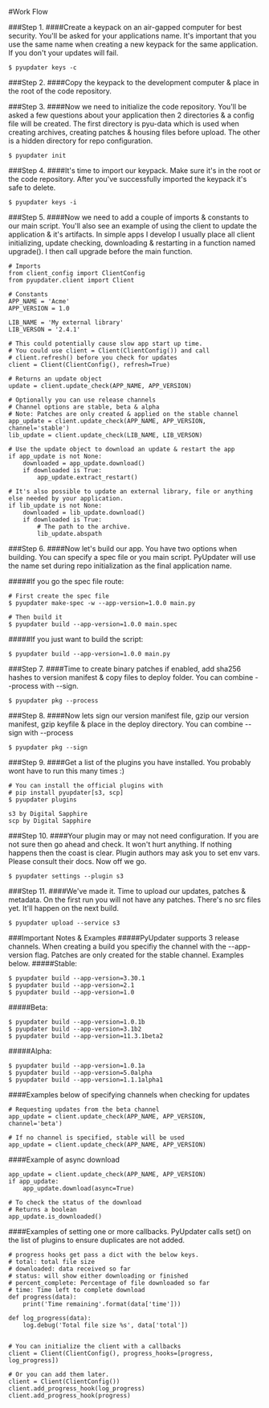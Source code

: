 #Work Flow

###Step 1.
####Create a keypack on an air-gapped computer for best security. You'll be asked for your applications name. It's important that you use the same name when creating a new keypack for the same application. If you don't your updates will fail.
```
$ pyupdater keys -c
```

###Step 2.
####Copy the keypack to the development computer & place in the root of the code repository.

###Step 3.
####Now we need to initialize the code repository. You'll be asked a few questions about your application then 2 directories & a config file will be created. The first directory is pyu-data which is used when creating archives, creating patches & housing files before upload. The other is a hidden directory for repo configuration.
```
$ pyupdater init
```

###Step 4.
####It's time to import our keypack. Make sure it's in the root or the code repository. After you've successfully imported the keypack it's safe to delete.
```
$ pyupdater keys -i
```

###Step 5.
####Now we need to add a couple of imports & constants to our main script. You'll also see an example of using the client to update the application & it's artifacts. In simple apps I develop I usually place all client initializing, update checking, downloading & restarting in a function named upgrade(). I then call upgrade before the main function.
```
# Imports
from client_config import ClientConfig
from pyupdater.client import Client

# Constants
APP_NAME = 'Acme'
APP_VERSION = 1.0

LIB_NAME = 'My external library'
LIB_VERSON = '2.4.1'

# This could potentially cause slow app start up time.
# You could use client = Client(ClientConfig()) and call
# client.refresh() before you check for updates
client = Client(ClientConfig(), refresh=True)

# Returns an update object
update = client.update_check(APP_NAME, APP_VERSION)

# Optionally you can use release channels
# Channel options are stable, beta & alpha
# Note: Patches are only created & applied on the stable channel
app_update = client.update_check(APP_NAME, APP_VERSION, channel='stable')
lib_update = client.update_check(LIB_NAME, LIB_VERSON)

# Use the update object to download an update & restart the app
if app_update is not None:
    downloaded = app_update.download()
    if downloaded is True:
        app_update.extract_restart()

# It's also possible to update an external library, file or anything else needed by your application.
if lib_update is not None:
    downloaded = lib_update.download()
    if downloaded is True:
        # The path to the archive.
        lib_update.abspath

```

###Step 6.
####Now let's build our app. You have two options when building. You can specify a spec file or you main script. PyUpdater will use the name set during repo initialization as the final application name.

#####If you go the spec file route:
```
# First create the spec file
$ pyupdater make-spec -w --app-version=1.0.0 main.py

# Then build it
$ pyupdater build --app-version=1.0.0 main.spec
```

#####If you just want to build the script:
```
$ pyupdater build --app-version=1.0.0 main.py
```

###Step 7.
####Time to create binary patches if enabled, add sha256 hashes to version manifest & copy files to deploy folder. You can combine --process with --sign.
```
$ pyupdater pkg --process
```

###Step 8.
####Now lets sign our version manifest file, gzip our version manifest, gzip keyfile & place in the deploy directory. You can combine --sign with --process
```
$ pyupdater pkg --sign
```

###Step 9.
####Get a list of the plugins you have installed. You probably wont have to run this many times :)
```
# You can install the official plugins with
# pip install pyupdater[s3, scp]
$ pyupdater plugins

s3 by Digital Sapphire
scp by Digital Sapphire

```

###Step 10.
####Your plugin may or may not need configuration. If you are not sure then go ahead and check. It won't hurt anything. If nothing happens then the coast is clear. Plugin authors may ask you to set env vars. Please consult their docs. Now off we go.
```
$ pyupdater settings --plugin s3
```

###Step 11.
####We've made it. Time to upload our updates, patches & metadata. On the first run you will not have any patches. There's no src files yet. It'll happen on the next build.
```
$ pyupdater upload --service s3
```

###Important Notes & Examples
#####PyUpdater supports 3 release channels. When creating a build you specifiy the channel with the --app-version flag. Patches are only created for the stable channel. Examples below.
#####Stable:
```
$ pyupdater build --app-version=3.30.1
$ pyupdater build --app-version=2.1
$ pyupdater build --app-version=1.0
```

#####Beta:
```
$ pyupdater build --app-version=1.0.1b
$ pyupdater build --app-version=3.1b2
$ pyupdater build --app-version=11.3.1beta2
```

#####Alpha:
```
$ pyupdater build --app-version=1.0.1a
$ pyupdater build --app-version=5.0alpha
$ pyupdater build --app-version=1.1.1alpha1
```

####Examples below of specifying channels when checking for updates
```
# Requesting updates from the beta channel
app_update = client.update_check(APP_NAME, APP_VERSION, channel='beta')

# If no channel is specified, stable will be used
app_update = client.update_check(APP_NAME, APP_VERSION)
```

####Example of async download
```
app_update = client.update_check(APP_NAME, APP_VERSION)
if app_update:
    app_update.download(async=True)

# To check the status of the download
# Returns a boolean
app_update.is_downloaded()
```

####Examples of setting one or more callbacks. PyUpdater calls set() on the list of plugins to ensure duplicates are not added.
```
# progress hooks get pass a dict with the below keys.
# total: total file size
# downloaded: data received so far
# status: will show either downloading or finished
# percent_complete: Percentage of file downloaded so far
# time: Time left to complete download
def progress(data):
    print('Time remaining'.format(data['time']))

def log_progress(data):
    log.debug('Total file size %s', data['total'])


# You can initialize the client with a callbacks
client = Client(ClientConfig(), progress_hooks=[progress, log_progress])

# Or you can add them later.
client = Client(ClientConfig())
client.add_progress_hook(log_progress)
client.add_progress_hook(progress)
```
